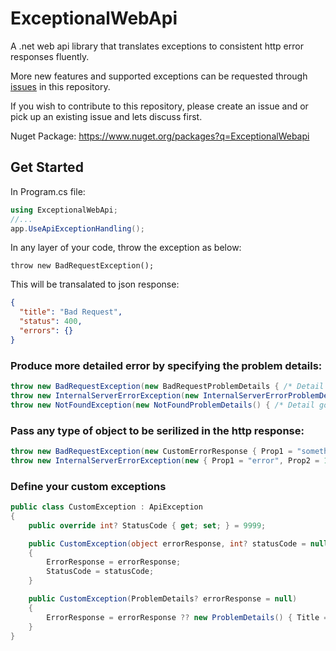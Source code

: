 # ExceptionalWebApi

A .net web api library that translates exceptions to consistent http error responses fluently.

More new features and supported exceptions can be requested through [issues](https://github.com/Owenll66/ExceptionalWebApi/issues) in this repository.

If you wish to contribute to this repository, please create an issue and or pick up an existing issue and lets discuss first.

Nuget Package: https://www.nuget.org/packages?q=ExceptionalWebapi

## Get Started

In Program.cs file:
```csharp
using ExceptionalWebApi;
//...
app.UseApiExceptionHandling();
```

In any layer of your code, throw the exception as below:
```
throw new BadRequestException();
```
This will be transalated to json response:
```json
{
  "title": "Bad Request",
  "status": 400,
  "errors": {}
}
```

### Produce more detailed error by specifying the problem details:
```csharp
throw new BadRequestException(new BadRequestProblemDetails { /* Detail goes here */ });
throw new InternalServerErrorException(new InternalServerErrorProblemDetails() { /* Detail goes here */ });
throw new NotFoundException(new NotFoundProblemDetails() { /* Detail goes here */ })
```

### Pass any type of object to be serilized in the http response:
```csharp
throw new BadRequestException(new CustomErrorResponse { Prop1 = "something", Prop2 = 100 });
throw new InternalServerErrorException(new { Prop1 = "error", Prop2 = 123 });
```

### Define your custom exceptions
```csharp
public class CustomException : ApiException
{
    public override int? StatusCode { get; set; } = 9999;

    public CustomException(object errorResponse, int? statusCode = null)
    {
        ErrorResponse = errorResponse;
        StatusCode = statusCode;
    }

    public CustomException(ProblemDetails? errorResponse = null)
    {
        ErrorResponse = errorResponse ?? new ProblemDetails() { Title = "Bad Request", Status = StatusCode };
    }
}
```

